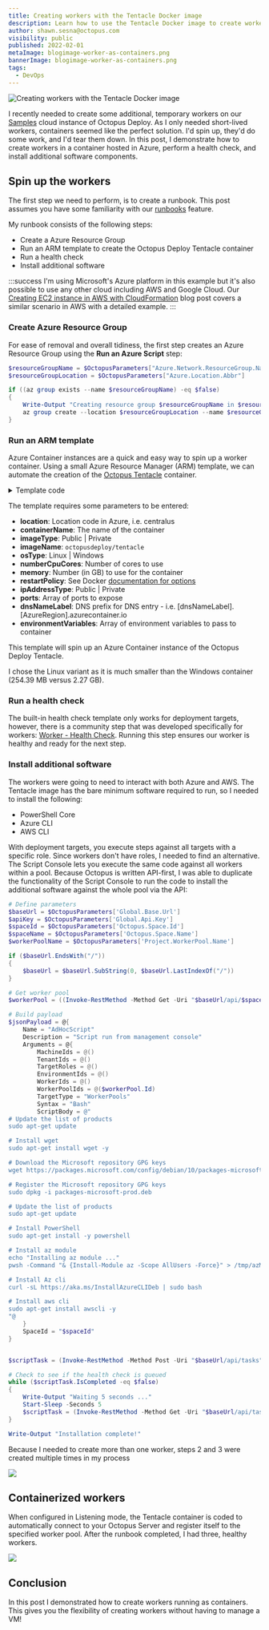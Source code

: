 ```yaml
---
title: Creating workers with the Tentacle Docker image
description: Learn how to use the Tentacle Docker image to create workers using Azure container services
author: shawn.sesna@octopus.com
visibility: public
published: 2022-02-01
metaImage: blogimage-worker-as-containers.png
bannerImage: blogimage-worker-as-containers.png
tags:
  - DevOps
---
```


![Creating workers with the Tentacle Docker image](blogimage-worker-as-containers.png)

I recently needed to create some additional, temporary workers on our [Samples](https://samples.octopus.app) cloud instance of Octopus Deploy.  As I only needed short-lived workers, containers seemed like the perfect solution. I'd spin up, they'd do some work, and I'd tear them down. In this post, I demonstrate how to create workers in a container hosted in Azure, perform a health check, and install additional software components.  

## Spin up the workers

The first step we need to perform, is to create a runbook.  This post assumes you have some familiarity with our [runbooks](https://octopus.com/docs/runbooks) feature.  

My runbook consists of the following steps:

- Create a Azure Resource Group
- Run an ARM template to create the Octopus Deploy Tentacle container
- Run a health check
- Install additional software

:::success
I'm using Microsoft's Azure platform in this example but it's also possible to use any other cloud including AWS and Google Cloud. Our [Creating EC2 instance in AWS with CloudFormation](/blog/2020-08/aws-cloudformation-ec2-examples/index.md) blog post covers a similar scenario in AWS with a detailed example.
:::

### Create Azure Resource Group

For ease of removal and overall tidiness, the first step creates an Azure Resource Group using the **Run an Azure Script** step:

```PowerShell
$resourceGroupName = $OctopusParameters["Azure.Network.ResourceGroup.Name"]
$resourceGroupLocation = $OctopusParameters["Azure.Location.Abbr"]

if ((az group exists --name $resourceGroupName) -eq $false)
{
	Write-Output "Creating resource group $resourceGroupName in $resourceGroupLocation"
    az group create --location $resourceGroupLocation --name $resourceGroupName
}
```

### Run an ARM template 

Azure Container instances are a quick and easy way to spin up a worker container.  Using a small Azure Resource Manager (ARM) template, we can automate the creation of the [Octopus Tentacle](https://hub.docker.com/r/octopusdeploy/tentacle) container.

<details>
	<summary>Template code</summary>

```json
{
    "$schema": "https://schema.management.azure.com/schemas/2015-01-01/deploymentTemplate.json#",
    "contentVersion": "1.0.0.0",
    "parameters": {
        "location": {
            "type": "string"
        },
        "containerName": {
            "type": "string"
        },
        "imageType": {
            "type": "string",
            "allowedValues": [
                "Public",
                "Private"
            ]
        },
        "imageName": {
            "type": "string"
        },
        "osType": {
            "type": "string",
            "allowedValues": [
                "Linux",
                "Windows"
            ]
        },
        "numberCpuCores": {
            "type": "string"
        },
        "memory": {
            "type": "string"
        },
        "restartPolicy": {
            "type": "string",
            "allowedValues": [
                "OnFailure",
                "Always",
                "Never"
            ]
        },
        "ipAddressType": {
            "type": "string"
        },
        "ports": {
            "type": "array"
        },
        "dnsNameLabel": {
            "type": "string"
        },
        "environmentVariables": {
            "type": "array"
        }
    },
    "resources": [
        {
            "location": "[parameters('location')]",
            "name": "[parameters('containerName')]",
            "type": "Microsoft.ContainerInstance/containerGroups",
            "apiVersion": "2018-10-01",
            "properties": {
                "containers": [
                    {
                        "name": "[parameters('containerName')]",
                        "properties": {
                            "image": "[parameters('imageName')]",
                            "resources": {
                                "requests": {
                                    "cpu": "[int(parameters('numberCpuCores'))]",
                                    "memoryInGB": "[float(parameters('memory'))]"
                                }
                            },
                            "ports": "[parameters('ports')]",
                            "environmentVariables": "[parameters('environmentVariables')]"
                        }
                    }
                ],
                "restartPolicy": "[parameters('restartPolicy')]",
                "osType": "[parameters('osType')]",
                "ipAddress": {
                    "type": "[parameters('ipAddressType')]",
                    "ports": "[parameters('ports')]",
                    "dnsNameLabel": "[parameters('dnsNameLabel')]"
                }
            },
            "tags": {}
        }
    ]
}
```
</details>

The template requires some parameters to be entered:

- **location**: Location code in Azure, i.e. centralus
- **containerName**: The name of the container
- **imageType**: Public | Private
- **imageName**: `octopusdeploy/tentacle`
- **osType**: Linux | Windows
- **numberCpuCores**: Number of cores to use
- **memory**: Number (in GB) to use for the container
- **restartPolicy**: See Docker [documentation for options](https://docs.docker.com/config/containers/start-containers-automatically/)
- **ipAddressType**: Public | Private
- **ports**: Array of ports to expose
- **dnsNameLabel**: DNS prefix for DNS entry - i.e. [dnsNameLabel].[AzureRegion].azurecontainer.io
- **environmentVariables**: Array of environment variables to pass to container

This template will spin up an Azure Container instance of the Octopus Deploy Tentacle.

I chose the Linux variant as it is much smaller than the Windows container (254.39 MB versus 2.27 GB).

### Run a health check

The built-in health check template only works for deployment targets, however, there is a community step that was developed specifically for workers: [Worker - Health Check](https://library.octopus.com/step-templates/c6c23c7b-876d-4758-a908-511f066156d7/actiontemplate-worker-health-check).  Running this step ensures our worker is healthy and ready for the next step.

### Install additional software

The workers were going to need to interact with both Azure and AWS.  The Tentacle image has the bare minimum software required to run, so I needed to install the following:
- PowerShell Core
- Azure CLI
- AWS CLI

With deployment targets, you execute steps against all targets with a specific role.  Since workers don't have roles, I needed to find an alternative. The Script Console lets you execute the same code against all workers within a pool. Because Octopus is written API-first, I was able to duplicate the functionality of the Script Console to run the code to install the additional software against the whole pool via the API:

```PowerShell
# Define parameters
$baseUrl = $OctopusParameters['Global.Base.Url'] 
$apiKey = $OctopusParameters['Global.Api.Key'] 
$spaceId = $OctopusParameters['Octopus.Space.Id']
$spaceName = $OctopusParameters['Octopus.Space.Name']
$workerPoolName = $OctopusParameters['Project.WorkerPool.Name']

if ($baseUrl.EndsWith("/"))
{
	$baseUrl = $baseUrl.SubString(0, $baseUrl.LastIndexOf("/"))
}

# Get worker pool
$workerPool = ((Invoke-RestMethod -Method Get -Uri "$baseUrl/api/$spaceId/workerpools/all" -Headers @{"X-Octopus-ApiKey"="$apiKey"}) | Where-Object {$_.Name -eq $workerPoolName})

# Build payload
$jsonPayload = @{
    Name = "AdHocScript"
    Description = "Script run from management console"
    Arguments = @{
        MachineIds = @()
        TenantIds = @()
        TargetRoles = @()
        EnvironmentIds = @()
        WorkerIds = @()
        WorkerPoolIds = @($workerPool.Id)
        TargetType = "WorkerPools"
        Syntax = "Bash"
        ScriptBody = @"
# Update the list of products
sudo apt-get update

# Install wget
sudo apt-get install wget -y

# Download the Microsoft repository GPG keys
wget https://packages.microsoft.com/config/debian/10/packages-microsoft-prod.deb

# Register the Microsoft repository GPG keys
sudo dpkg -i packages-microsoft-prod.deb

# Update the list of products
sudo apt-get update

# Install PowerShell
sudo apt-get install -y powershell

# Install az module
echo "Installing az module ..."
pwsh -Command "& {Install-Module az -Scope AllUsers -Force}" > /tmp/azModuleInstall.log

# Install Az cli
curl -sL https://aka.ms/InstallAzureCLIDeb | sudo bash

# Install aws cli
sudo apt-get install awscli -y
"@
    }
    SpaceId = "$spaceId"
}


$scriptTask = (Invoke-RestMethod -Method Post -Uri "$baseUrl/api/tasks" -Body ($jsonPayload | ConvertTo-Json -Depth 10) -Headers @{"X-Octopus-ApiKey"="$apiKey"})

# Check to see if the health check is queued
while ($scriptTask.IsCompleted -eq $false)
{
	Write-Output "Waiting 5 seconds ..."
    Start-Sleep -Seconds 5
    $scriptTask = (Invoke-RestMethod -Method Get -Uri "$baseUrl/api/tasks/$($scriptTask.Id)" -Headers @{"X-Octopus-ApiKey"="$apiKey"})
}

Write-Output "Installation complete!"
```
Because I needed to create more than one worker, steps 2 and 3 were created multiple times in my process

![](octopus-project-process.png)

## Containerized workers
When configured in Listening mode, the Tentacle container is coded to automatically connect to your Octopus Server and register itself to the specified worker pool.  After the runbook completed, I had three, healthy workers.

![](octopus-worker-pool.png)

## Conclusion

In this post I demonstrated how to create workers running as containers.  This gives you the flexibility of creating workers without having to manage a VM!
